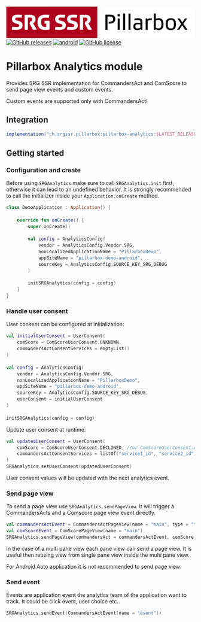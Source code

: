 [![Pillarbox logo](https://github.com/SRGSSR/pillarbox-apple/blob/main/docs/README-images/logo.jpg)](https://github.com/SRGSSR/pillarbox-android)
[![GitHub releases](https://img.shields.io/github/v/release/SRGSSR/pillarbox-android)](https://github.com/SRGSSR/pillarbox-android/releases)
[![android](https://img.shields.io/badge/android-21+-green)](https://github.com/SRGSSR/pillarbox-android)
[![GitHub license](https://img.shields.io/github/license/SRGSSR/pillarbox-android)](https://github.com/SRGSSR/pillarbox-android/blob/main/LICENSE)

# Pillarbox Analytics module

Provides SRG SSR implementation for CommandersAct and ComScore to send page view events and custom events.

Custom events are supported only with CommandersAct!

## Integration

```gradle
implementation("ch.srgssr.pillarbox:pillarbox-analytics:$LATEST_RELEASE_VERSION")
```

## Getting started

### Configuration and create

Before using `SRGAnalytics` make sure to call `SRGAnalytics.init` first, otherwise it can lead to an undefined behavior.
It is strongly recommended to call the initializer inside your `Application.onCreate` method.

```kotlin
class DemoApplication : Application() {

    override fun onCreate() {
        super.onCreate()
        
        val config = AnalyticsConfig(
            vendor = AnalyticsConfig.Vendor.SRG,
            nonLocalizedApplicationName = "PillarboxDemo",
            appSiteName = "pillarbox-demo-android",
            sourceKey = AnalyticsConfig.SOURCE_KEY_SRG_DEBUG
        )
        
        initSRGAnalytics(config = config)
    }
}
```

### Handle user consent
User consent can be configured at initialization:

```kotlin
val initialUserConsent = UserConsent(
    comScore = ComScoreUserConsent.UNKNOWN,
    commandersActConsentServices = emptyList()
)

val config = AnalyticsConfig(
    vendor = AnalyticsConfig.Vendor.SRG,
    nonLocalizedApplicationName = "PillarboxDemo",
    appSiteName = "pillarbox-demo-android",
    sourceKey = AnalyticsConfig.SOURCE_KEY_SRG_DEBUG,
    userConsent = initialUserConsent
)

initSRGAnalytics(config = config)
```
Update user consent at runtime:
```kotlin
val updatedUserConsent = UserConsent(
    comScore = ComScoreUserConsent.DECLINED, //or ComScoreUserConsent.ACCEPTED
    commandersActConsentServices = listOf("service1_id", "service2_id")
)
SRGAnalytics.setUserConsent(updatedUserConsent)
```
User consent values will be updated with the next analytics event.

### Send page view

To send a page view use `SRGAnalytics.sendPageView`. It will trigger a CommandersActs and a Comscore page view event directly.

```kotlin
val commandersActEvent = CommandersActPageView(name = "main", type = "tbd", levels = listOf("app", "pillarbox"))
val comScoreEvent = ComScorePageView(name = "main")
SRGAnalytics.sendPageView(commandersAct = commandersActEvent, comScore = comScoreEvent)
```

In the case of a multi pane view each pane view can send a page view. It is useful then reusing view from single pane view inside the multi pane view.

For Android Auto application it is not recommended to send page view.

### Send event

Events are application event the analytics team of the application want to track. It could be click event, user choice etc..

```kotlin
SRGAnalytics.sendEvent(CommandersActEvent(name = "event"))
```
